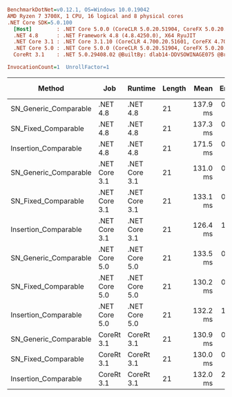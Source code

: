 ``` ini

BenchmarkDotNet=v0.12.1, OS=Windows 10.0.19042
AMD Ryzen 7 3700X, 1 CPU, 16 logical and 8 physical cores
.NET Core SDK=5.0.100
  [Host]        : .NET Core 5.0.0 (CoreCLR 5.0.20.51904, CoreFX 5.0.20.51904), X64 RyuJIT
  .NET 4.8      : .NET Framework 4.8 (4.8.4250.0), X64 RyuJIT
  .NET Core 3.1 : .NET Core 3.1.10 (CoreCLR 4.700.20.51601, CoreFX 4.700.20.51901), X64 RyuJIT
  .NET Core 5.0 : .NET Core 5.0.0 (CoreCLR 5.0.20.51904, CoreFX 5.0.20.51904), X64 RyuJIT
  CoreRt 3.1    : .NET 5.0.29408.02 @BuiltBy: dlab14-DDVSOWINAGE075 @Branch: master @Commit: 4ce1c21ac0d4d1a3b7f7a548214966f69ac9f199, X64 AOT

InvocationCount=1  UnrollFactor=1  

```
|                Method |           Job |       Runtime | Length |     Mean |   Error |  StdDev | Gen 0 | Gen 1 | Gen 2 | Allocated |
|---------------------- |-------------- |-------------- |------- |---------:|--------:|--------:|------:|------:|------:|----------:|
| SN_Generic_Comparable |      .NET 4.8 |      .NET 4.8 |     21 | 137.9 ms | 0.72 ms | 0.68 ms |     - |     - |     - |         - |
|   SN_Fixed_Comparable |      .NET 4.8 |      .NET 4.8 |     21 | 137.3 ms | 0.66 ms | 0.61 ms |     - |     - |     - |         - |
|  Insertion_Comparable |      .NET 4.8 |      .NET 4.8 |     21 | 171.5 ms | 0.54 ms | 0.50 ms |     - |     - |     - |         - |
| SN_Generic_Comparable | .NET Core 3.1 | .NET Core 3.1 |     21 | 131.0 ms | 0.26 ms | 0.22 ms |     - |     - |     - |         - |
|   SN_Fixed_Comparable | .NET Core 3.1 | .NET Core 3.1 |     21 | 133.1 ms | 0.81 ms | 0.76 ms |     - |     - |     - |         - |
|  Insertion_Comparable | .NET Core 3.1 | .NET Core 3.1 |     21 | 126.4 ms | 1.20 ms | 1.12 ms |     - |     - |     - |         - |
| SN_Generic_Comparable | .NET Core 5.0 | .NET Core 5.0 |     21 | 133.5 ms | 0.67 ms | 0.63 ms |     - |     - |     - |         - |
|   SN_Fixed_Comparable | .NET Core 5.0 | .NET Core 5.0 |     21 | 130.2 ms | 0.44 ms | 0.39 ms |     - |     - |     - |         - |
|  Insertion_Comparable | .NET Core 5.0 | .NET Core 5.0 |     21 | 132.2 ms | 1.18 ms | 1.05 ms |     - |     - |     - |         - |
| SN_Generic_Comparable |    CoreRt 3.1 |    CoreRt 3.1 |     21 | 130.9 ms | 0.22 ms | 0.20 ms |     - |     - |     - |         - |
|   SN_Fixed_Comparable |    CoreRt 3.1 |    CoreRt 3.1 |     21 | 130.0 ms | 0.29 ms | 0.27 ms |     - |     - |     - |         - |
|  Insertion_Comparable |    CoreRt 3.1 |    CoreRt 3.1 |     21 | 132.0 ms | 2.54 ms | 3.48 ms |     - |     - |     - |         - |
